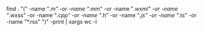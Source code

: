 find . "(" -name "*.m" -or -name "*.mm" -or -name "*.wxml" -or -name "*.wxss" -or -name "*.cpp" -or -name "*.h" -or -name "*.js" -or -name "*.ts" -or -name "*.rss" ")" -print | xargs wc -l
                      